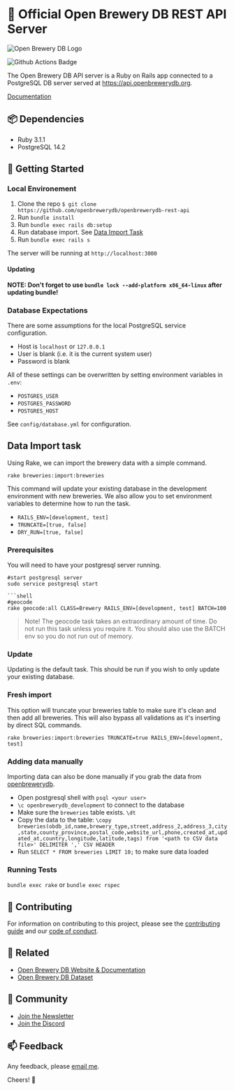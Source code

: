 # 🍻 Official Open Brewery DB REST API Server

![Open Brewery DB Logo](obdb-logo-md.jpg)

![Github Actions Badge](https://github.com/chrisjm/openbrewerydb-rails-api/workflows/Build%20&%20Test%20Suite/badge.svg)

The Open Brewery DB API server is a Ruby on Rails app connected to a PostgreSQL DB server served at https://api.openbrewerydb.org.

[Documentation](https://www.openbrewerydb.org/)

## 📦 Dependencies

- Ruby 3.1.1
- PostgreSQL 14.2

## 🚀 Getting Started

### Local Environement

1. Clone the repo `$ git clone https://github.com/openbrewerydb/openbrewerydb-rest-api`
2. Run `bundle install`
3. Run `bundle exec rails db:setup`
4. Run database import. See [Data Import Task](#Data-Import-task)
5. Run `bundle exec rails s`

The server will be running at `http://localhost:3000`

#### Updating

**NOTE: Don't forget to use `bundle lock --add-platform x86_64-linux` after updating bundle!**

### Database Expectations

There are some assumptions for the local PostgreSQL service configuration.

- Host is `localhost` or `127.0.0.1`
- User is blank (i.e. it is the current system user)
- Password is blank

All of these settings can be overwritten by setting environment variables in `.env`:

- `POSTGRES_USER`
- `POSTGRES_PASSWORD`
- `POSTGRES_HOST`

See `config/database.yml` for configuration.

## Data Import task

Using Rake, we can import the brewery data with a simple command.

`rake breweries:import:breweries`

This command will update your existing database in the development environment with new breweries. We also allow you to set environment variables to determine how to run the task.

- `RAILS_ENV=[development, test]`
- `TRUNCATE=[true, false]`
- `DRY_RUN=[true, false]`

### Prerequisites

You will need to have your postgresql server running.

```shell
#start postgresql server
sudo service postgresql start

```shell
#geocode
rake geocode:all CLASS=Brewery RAILS_ENV=[development, test] BATCH=100
```

> Note! The geocode task takes an extraordinary amount of time. Do not run this task unless you require it. You should also use the BATCH env so you do not run out of memory.

### Update

Updating is the default task. This should be run if you wish to only update your existing database.

### Fresh import

This option will truncate your breweries table to make sure it's clean and then add all breweries. This will also bypass all validations as it's inserting by direct SQL commands.

`rake breweries:import:breweries TRUNCATE=true RAILS_ENV=[development, test]`

### Adding data manually

Importing data can also be done manually if you grab the data from [openbrewerydb](https://github.com/openbrewerydb/openbrewerydb).

- Open postgresql shell with `psql <your user>`
- `\c openbrewerydb_development` to connect to the database
- Make sure the `breweries` table exists. `\dt`
- Copy the data to the table: `\copy breweries(obdb_id,name,brewery_type,street,address_2,address_3,city,state,county_province,postal_code,website_url,phone,created_at,updated_at,country,longitude,latitude,tags) from '<path to CSV data file>' DELIMITER ',' CSV HEADER`
- Run `SELECT * FROM breweries LIMIT 10;` to make sure data loaded

### Running Tests

`bundle exec rake` or `bundle exec rspec`

## 🤝 Contributing

For information on contributing to this project, please see the [contributing guide](CONTRIBUTING.md) and our [code of conduct](CODE_OF_CONDUCT.md).

## 🔗 Related

- [Open Brewery DB Website & Documentation](https://github.com/chrisjm/openbrewerydb-gatsby)
- [Open Brewery DB Dataset](https://github.com/openbrewerydb/openbrewerydb)

## 👾 Community

- [Join the Newsletter](http://eepurl.com/dBjS0j)
- [Join the Discord](https://discord.gg/SHtpdEN)

## 📫 Feedback

Any feedback, please [email me](mailto:chris@openbrewerydb.org).

Cheers! 🍻
